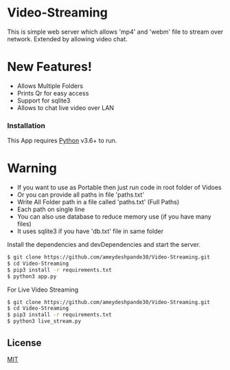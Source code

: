 # Video-Streaming

This is simple web server which allows 'mp4' and 'webm' file to stream over network.
Extended by allowing video chat.

# New Features!

  - Allows Multiple Folders
  - Prints Qr for easy access
  - Support for sqlite3
  - Allows to chat live video over LAN

### Installation

This App requires [Python](https://www.python.org/) v3.6+ to run.

# Warning
 - If you want to use as Portable then just run code in root folder of Vidoes
 - Or you can provide all paths in file 'paths.txt'
 - Write All Folder path in a file called 'paths.txt' (Full Paths)
 - Each path on single line
 - You can also use database to reduce memory use (if you have many files)
 - It uses sqlite3 if you have 'db.txt' file in same folder
 
Install the dependencies and devDependencies and start the server.

```sh
$ git clone https://github.com/ameydeshpande30/Video-Streaming.git
$ cd Video-Streaming
$ pip3 install -r requirements.txt
$ python3 app.py
```
For Live Video Streaming
```sh
$ git clone https://github.com/ameydeshpande30/Video-Streaming.git
$ cd Video-Streaming
$ pip3 install -r requirements.txt
$ python3 live_stream.py
```

License
----

[MIT](LICENSE)

